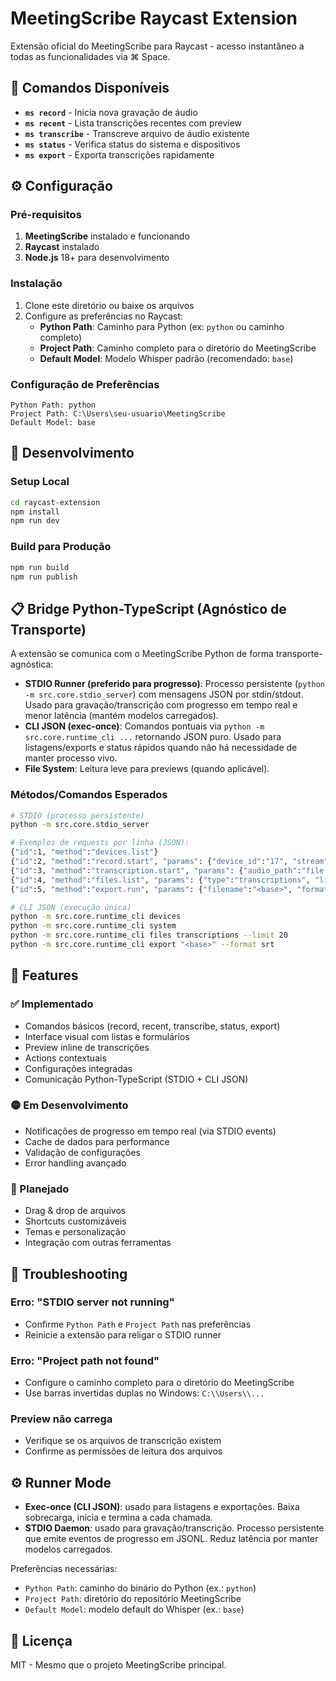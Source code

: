 # MeetingScribe Raycast Extension

Extensão oficial do MeetingScribe para Raycast - acesso instantâneo a todas as funcionalidades via ⌘ Space.

## 🚀 Comandos Disponíveis

- **`ms record`** - Inicia nova gravação de áudio
- **`ms recent`** - Lista transcrições recentes com preview
- **`ms transcribe`** - Transcreve arquivo de áudio existente
- **`ms status`** - Verifica status do sistema e dispositivos
- **`ms export`** - Exporta transcrições rapidamente

## ⚙️ Configuração

### Pré-requisitos

1. **MeetingScribe** instalado e funcionando
2. **Raycast** instalado
3. **Node.js** 18+ para desenvolvimento

### Instalação

1. Clone este diretório ou baixe os arquivos
2. Configure as preferências no Raycast:
   - **Python Path**: Caminho para Python (ex: `python` ou caminho completo)
   - **Project Path**: Caminho completo para o diretório do MeetingScribe
   - **Default Model**: Modelo Whisper padrão (recomendado: `base`)

### Configuração de Preferências

```
Python Path: python
Project Path: C:\Users\seu-usuario\MeetingScribe
Default Model: base
```

## 🔧 Desenvolvimento

### Setup Local

```bash
cd raycast-extension
npm install
npm run dev
```

### Build para Produção

```bash
npm run build
npm run publish
```

## 📋 Bridge Python-TypeScript (Agnóstico de Transporte)

A extensão se comunica com o MeetingScribe Python de forma transporte-agnóstica:

- **STDIO Runner (preferido para progresso)**: Processo persistente (`python -m src.core.stdio_server`) com mensagens JSON por stdin/stdout. Usado para gravação/transcrição com progresso em tempo real e menor latência (mantém modelos carregados).
- **CLI JSON (exec-once)**: Comandos pontuais via `python -m src.core.runtime_cli ...` retornando JSON puro. Usado para listagens/exports e status rápidos quando não há necessidade de manter processo vivo.
- **File System**: Leitura leve para previews (quando aplicável).

### Métodos/Comandos Esperados

```bash
# STDIO (processo persistente)
python -m src.core.stdio_server

# Exemplos de requests por linha (JSON):
{"id":1, "method":"devices.list"}
{"id":2, "method":"record.start", "params": {"device_id":"17", "stream":true}}
{"id":3, "method":"transcription.start", "params": {"audio_path":"file.wav", "model":"base", "stream":true}}
{"id":4, "method":"files.list", "params": {"type":"transcriptions", "limit":20}}
{"id":5, "method":"export.run", "params": {"filename":"<base>", "format":"srt"}}

# CLI JSON (execução única)
python -m src.core.runtime_cli devices
python -m src.core.runtime_cli system
python -m src.core.runtime_cli files transcriptions --limit 20
python -m src.core.runtime_cli export "<base>" --format srt
```

## 🎯 Features

### ✅ Implementado

- Comandos básicos (record, recent, transcribe, status, export)
- Interface visual com listas e formulários
- Preview inline de transcrições
- Actions contextuais
- Configurações integradas
- Comunicação Python-TypeScript (STDIO + CLI JSON)

### 🟡 Em Desenvolvimento

- Notificações de progresso em tempo real (via STDIO events)
- Cache de dados para performance
- Validação de configurações
- Error handling avançado

### 🔴 Planejado

- Drag & drop de arquivos
- Shortcuts customizáveis
- Temas e personalização
- Integração com outras ferramentas

## 🐛 Troubleshooting

### Erro: "STDIO server not running"
- Confirme `Python Path` e `Project Path` nas preferências
- Reinicie a extensão para religar o STDIO runner

### Erro: "Project path not found"
- Configure o caminho completo para o diretório do MeetingScribe
- Use barras invertidas duplas no Windows: `C:\\Users\\...`

### Preview não carrega
- Verifique se os arquivos de transcrição existem
- Confirme as permissões de leitura dos arquivos

## ⚙️ Runner Mode

- **Exec-once (CLI JSON)**: usado para listagens e exportações. Baixa sobrecarga, inicia e termina a cada chamada.
- **STDIO Daemon**: usado para gravação/transcrição. Processo persistente que emite eventos de progresso em JSONL. Reduz latência por manter modelos carregados.

Preferências necessárias:
- `Python Path`: caminho do binário do Python (ex.: `python`)
- `Project Path`: diretório do repositório MeetingScribe
- `Default Model`: modelo default do Whisper (ex.: `base`)

## 📄 Licença

MIT - Mesmo que o projeto MeetingScribe principal.
